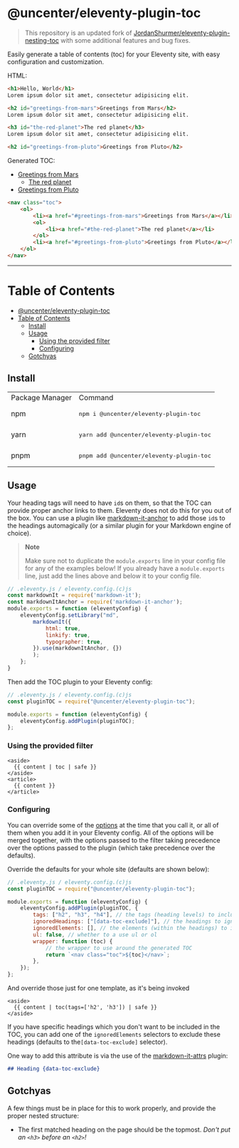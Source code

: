 # @uncenter/eleventy-plugin-toc

> This repository is an updated fork of [JordanShurmer/eleventy-plugin-nesting-toc](https://github.com/JordanShurmer/eleventy-plugin-nesting-toc) with some additional features and bug fixes.

Easily generate a table of contents (toc) for your Eleventy site, with easy configuration and customization.

HTML:

```html
<h1>Hello, World</h1>
Lorem ipsum dolor sit amet, consectetur adipisicing elit.

<h2 id="greetings-from-mars">Greetings from Mars</h2>
Lorem ipsum dolor sit amet, consectetur adipisicing elit.

<h3 id="the-red-planet">The red planet</h3>
Lorem ipsum dolor sit amet, consectetur adipisicing elit.

<h2 id="greetings-from-pluto">Greetings from Pluto</h2>
```

Generated TOC:

-   [Greetings from Mars](#greetings-from-mars)
    -   [The red planet](#the-red-planet)
-   [Greetings from Pluto](#greetings-from-pluto)

```html
<nav class="toc">
    <ol>
        <li><a href="#greetings-from-mars">Greetings from Mars</a></li>
        <ol>
            <li><a href="#the-red-planet">The red planet</a></li>
        </ol>
        <li><a href="#greetings-from-pluto">Greetings from Pluto</a></li>
    </ol>
</nav>
```

<hr>

# Table of Contents

-   [@uncenter/eleventy-plugin-toc](#uncentereleventy-plugin-toc)
-   [Table of Contents](#table-of-contents)
    -   [Install](#install)
    -   [Usage](#usage)
        -   [Using the provided filter](#using-the-provided-filter)
        -   [Configuring](#configuring)
    -   [Gotchyas](#gotchyas)

## Install

<table>
    <tr>
        <td>Package Manager</td>
        <td>Command</td>
    </tr>
    <tr>
        <td>npm</td>
        <td>
            <pre lang="sh">npm i @uncenter/eleventy-plugin-toc</pre>
        </td>
    </tr>
    <tr>
        <td>yarn</td>
        <td>
            <pre lang="sh">yarn add @uncenter/eleventy-plugin-toc</pre>
        </td>
    </tr>
    <tr>
        <td>pnpm</td>
        <td>
            <pre lang="sh">pnpm add @uncenter/eleventy-plugin-toc</pre>
        </td>
    </tr>
</table>

## Usage

Your heading tags will need to have `id`s on them, so that the TOC can provide proper anchor links to them. Eleventy does not do this for you out of the box. You can use a plugin like [markdown-it-anchor](https://www.npmjs.com/package/markdown-it-anchor) to add those `id`s to the headings automagically (or a similar plugin for your Markdown engine of choice).

> **Note**
>
> Make sure not to duplicate the `module.exports` line in your config file for any of the examples below! If you already have a `module.exports` line, just add the lines above and below it to your config file.

```js
// .eleventy.js / eleventy.config.(c)js
const markdownIt = require('markdown-it');
const markdownItAnchor = require('markdown-it-anchor');
module.exports = function (eleventyConfig) {
    eleventyConfig.setLibrary("md",
        markdownIt({
            html: true,
            linkify: true,
            typographer: true,
        }).use(markdownItAnchor, {})
        );
    };
}
```

Then add the TOC plugin to your Eleventy config:

```js
// .eleventy.js / eleventy.config.(c)js
const pluginTOC = require("@uncenter/eleventy-plugin-toc");

module.exports = function (eleventyConfig) {
    eleventyConfig.addPlugin(pluginTOC);
};
```

### Using the provided filter

```twig
<aside>
  {{ content | toc | safe }}
</aside>
<article>
  {{ content }}
</article>
```

### Configuring

You can override some of the [options](#options) at the time that you call it, or all of them when you add it in your Eleventy config.
All of the options will be merged together, with the options passed to the filter taking precedence over the options passed to the plugin (which take precedence over the defaults).

Override the defaults for your whole site (defaults are shown below):

```js
// .eleventy.js / eleventy.config.(c)js
const pluginTOC = require("@uncenter/eleventy-plugin-toc");

module.exports = function (eleventyConfig) {
    eleventyConfig.addPlugin(pluginTOC, {
        tags: ["h2", "h3", "h4"], // the tags (heading levels) to include in the TOC
        ignoredHeadings: ["[data-toc-exclude]"], // the headings to ignore when generating the TOC (list of selectors)
        ignoredElements: [], // the elements (within the headings) to ignore when generating the TOC (list of selectors)
        ul: false, // whether to a use ul or ol
        wrapper: function (toc) {
            // the wrapper to use around the generated TOC
            return `<nav class="toc">${toc}</nav>`;
        },
    });
};
```

And override those just for one template, as it's being invoked

```twig
<aside>
  {{ content | toc(tags=['h2', 'h3']) | safe }}
</aside>
```

If you have specific headings which you don't want to be included in the TOC, you can add one of the `ignoredElements` selectors to exclude these headings (defaults to the`[data-toc-exclude]` selector).

One way to add this attribute is via the use of the [markdown-it-attrs](https://www.npmjs.com/package/markdown-it-attrs) plugin:

```md
## Heading {data-toc-exclude}
```

## Gotchyas

A few things must be in place for this to work properly, and provide the proper nested structure:

-   The first matched heading on the page should be the topmost. _Don't put an `<h3>` before an `<h2>`!_

